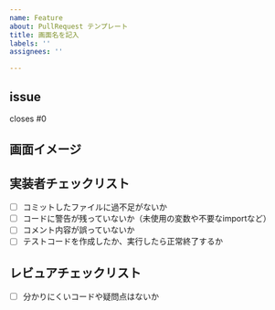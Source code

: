 ```yaml
---
name: Feature
about: PullRequest テンプレート
title: 画面名を記入
labels: ''
assignees: ''

---
```

## issue
closes #0 <!-- 該当するissue番号を記入 -->

## 画面イメージ
<!-- キャプチャのはりつけ -->

## 実装者チェックリスト
- [ ] コミットしたファイルに過不足がないか
- [ ] コードに警告が残っていないか（未使用の変数や不要なimportなど）
- [ ] コメント内容が誤っていないか
- [ ] テストコードを作成したか、実行したら正常終了するか

## レビュアチェックリスト
- [ ] 分かりにくいコードや疑問点はないか
